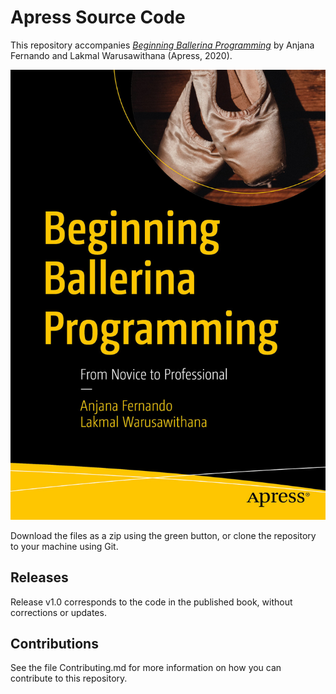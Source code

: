 # Apress Source Code

This repository accompanies [*Beginning Ballerina Programming*](https://www.apress.com/9781484251386) by Anjana Fernando and Lakmal Warusawithana (Apress, 2020).

[comment]: #cover
![Cover image](9781484251386.jpg)

Download the files as a zip using the green button, or clone the repository to your machine using Git.

## Releases

Release v1.0 corresponds to the code in the published book, without corrections or updates.

## Contributions

See the file Contributing.md for more information on how you can contribute to this repository.